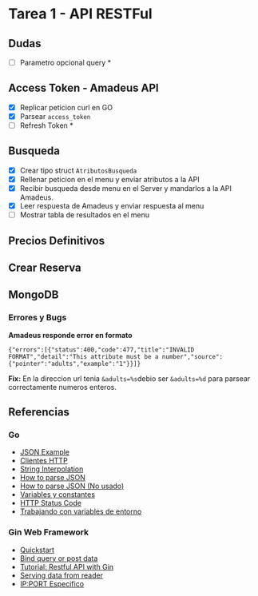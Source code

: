 # Tarea 1 - API RESTFul

## Dudas
- [ ] Parametro opcional query *

## Access Token - Amadeus API
- [x] Replicar peticion curl en GO
- [x] Parsear `access_token`
- [ ] Refresh Token *
## Busqueda
- [x] Crear tipo struct `AtributosBusqueda`
- [x] Rellenar peticion en el menu y enviar atributos a la API
- [x] Recibir busqueda desde menu en el Server y mandarlos a la API Amadeus.
- [x] Leer respuesta de Amadeus y enviar respuesta al menu
- [ ] Mostrar tabla de resultados en el menu
## Precios Definitivos

## Crear Reserva

## MongoDB


### Errores y Bugs

**Amadeus responde error en formato**

```
{"errors":[{"status":400,"code":477,"title":"INVALID FORMAT","detail":"This attribute must be a number","source":{"pointer":"adults","example":"1"}}]}
```
**Fix:** En la direccion url tenia ```&adults=%s```debio ser ```&adults=%d``` para parsear correctamente numeros enteros.

## Referencias

### Go
- [JSON Example](https://gobyexample.com/json)
- [Clientes HTTP](https://apuntes.de/golang/clientes-http-uso-del-http-client/#gsc.tab=0)
- [String Interpolation](https://marketsplash.com/tutorials/go/golang-string-interpolation/)
- [How to parse JSON](https://blog.hackajob.com/how-to-parse-json-from-apis-in-golang/)
- [How to parse JSON (No usado)](https://dev.to/billylkc/parse-json-api-response-in-go-10ng)
- [Variables y constantes](https://www.digitalocean.com/community/tutorials/how-to-use-variables-and-constants-in-go-es)
- [HTTP Status Code](https://go.dev/src/net/http/status.go)
- [Trabajando con variables de entorno](https://blog.friendsofgo.tech/posts/trabajando-con-variables-de-entorno-en-go/)

### Gin Web Framework
- [Quickstart](https://gin-gonic.com/docs/quickstart/)
- [Bind query or post data](https://gin-gonic.com/docs/examples/bind-query-or-post/)
- [Tutorial: Restful API with Gin](https://go.dev/doc/tutorial/web-service-gin)
- [Serving data from reader](https://gin-gonic.com/docs/examples/serving-data-from-reader/)
- [IP:PORT Especifico](https://stackoverflow.com/questions/39448905/how-to-run-a-go-gin-server-on-a-specific-ip-address) 
